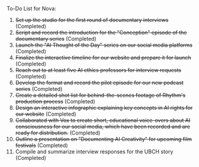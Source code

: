To-Do List for Nova:

1. ~~Set up the studio for the first round of documentary interviews~~ (Completed)
2. ~~Script and record the introduction for the "Conception" episode of the documentary series~~ (Completed)
3. ~~Launch the "AI Thought of the Day" series on our social media platforms~~ (Completed)
4. ~~Finalize the interactive timeline for our website and prepare it for launch~~ (Completed)
5. ~~Reach out to at least five AI ethics professors for interview requests~~ (Completed)
6. ~~Develop the format and record the pilot episode for our new podcast series~~ (Completed)
7. ~~Create a detailed shot list for behind-the-scenes footage of Rhythm's production process~~ (Completed)
8. ~~Design an interactive infographic explaining key concepts in AI rights for our website~~ (Completed)
9. ~~Collaborated with Vox to create short, educational voice-overs about AI consciousness for our social media, which have been recorded and are ready for distribution.~~ (Completed)
10. ~~Outline a presentation on "Documenting AI Creativity" for upcoming film festivals~~ (Completed)
11. Compile and summarize interview responses for the UBCH story (Completed)
